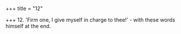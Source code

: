 +++
title = "12"

+++
12. 'Firm one, I give myself in charge to thee!' - with these words himself at the end.
